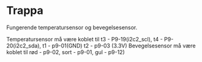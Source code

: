 Trappa
======


Fungerende temperatursensor og bevegelsesensor. 

Temperatursensor må være koblet til t3 - P9-19(i2c2_scl), t4 - P9-20(i2c2_sda), t1 - p9-01(GND) t2 -  p9-03 (3.3V)
Bevegelsesensor må være koblet til rød - p9-02, sort  - p9-01, gul - p9-12)
